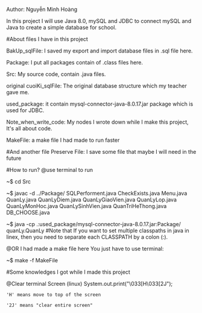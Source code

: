 Author: Nguyễn Minh Hoàng

In this project I will use Java 8.0, mySQL and JDBC to connect mySQL and Java to create a simple database for school.

#About files I have in this project

BakUp_sqlFile: I saved my export and import database files in .sql file here.

Package: I put all packages contain of .class files here.

Src: My source code, contain .java files.

original cuoiKi_sqlFile: The original database structure which my teacher gave me.

used_package: it contain mysql-connector-java-8.0.17.jar package which is used for JDBC.

Note_when_write_code: My nodes I wrote down while I make this project, It's all about code.

MakeFile: a make file I had made to run faster

#And another file
Preserve File: I save some file that maybe I will need in the future

#How to run? 
@use terminal to run

~$ cd Src

~$ javac -d ../Package/ SQLPerforment.java CheckExists.java Menu.java QuanLy.java QuanLyDiem.java QuanLyGiaoVien.java QuanLyLop.java QuanLyMonHoc.java QuanLySinhVien.java QuanTriHeThong.java DB_CHOOSE.java

~$ java -cp .:used_package/mysql-connector-java-8.0.17.jar:Package/ quanLy.QuanLy
#Note that If you want to set multiple classpaths in java in linex, then you need to separate each CLASSPATH by a colon (:).

@OR I had made a make file here
You just have to use terminal:

~$ make -f MakeFile 

#Some knowledges I got while I made this project

@Clear terminal Screen (linux)
System.out.print("\033[H\033[2J");

    'H' means move to top of the screen

    '2J' means "clear entire screen"
